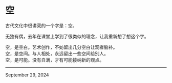 # 空

古代文化中很讲究的一个字是：空。  

无独有偶，去年在课堂上学到了很类似的理念，让我重新想了想这个字。

空，是空白。艺术创作，不妨留出几分空白让观者脑补。  
空，是空间。与人相处，永远留出一些空间给别人。  
空，是可能。没有自满，才有可能接纳新的观点。

---

September 29, 2024

